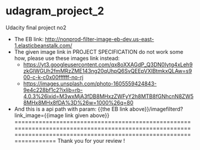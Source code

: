 # udagram_project_2
Udacity final project no2
- The EB link: http://nonprod-filter-image-eb-dev.us-east-1.elasticbeanstalk.com/
- The given image link in PROJECT SPECIFICATION do not work some how, please use these images link instead:
    + https://yt3.googleusercontent.com/qx8oXXAGdP_Q3DN0Iytg4xLeh9zkGIWGUh2fmMRzZME143ng20qUhpQ6SvQEEpVXIBtmkxQLAw=s900-c-k-c0x00ffffff-no-rj
    + https://images.unsplash.com/photo-1605559424843-9e4c228bf1c2?ixlib=rb-4.0.3%26ixid=M3wxMjA3fDB8MHxzZWFyY2h8MTB8fGNhcnN8ZW58MHx8MHx8fDA%3D%26w=1000%26q=80
- And this is a api path with param: 
    {{the EB link above}}/imagefilterd?link_image={{image link given above}}
=====================================================================================================================================================================
Thank you for your review !
